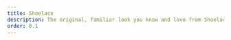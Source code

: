 ```yaml
---
title: Shoelace
description: The original, familiar look you know and love from Shoelace.
order: 0.1
---
```

